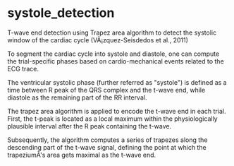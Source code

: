 # systole_detection

T-wave end detection using Trapez area algorithm to detect the systolic window of the cardiac cycle (VÃ¡zquez-Seisdedos et al., 2011)

To segment the cardiac cycle into systole and diastole, one can compute the trial-specific phases based on cardio-mechanical events related to the ECG trace.

The ventricular systolic phase (further referred as "systole") is defined as a time between R peak of the QRS complex and the t-wave end, while diastole as the remaining part of the RR interval.

The trapez area algorithm is applied to encode the t-wave end in each trial. First, the t-peak is located as a local maximum within the physiologically plausible interval after the R peak containing the t-wave.

Subsequently, the algorithm computes a series of trapezes along the descending part of the t-wave signal, defining the point at which the trapeziumÂ's area gets maximal as the t-wave end.
